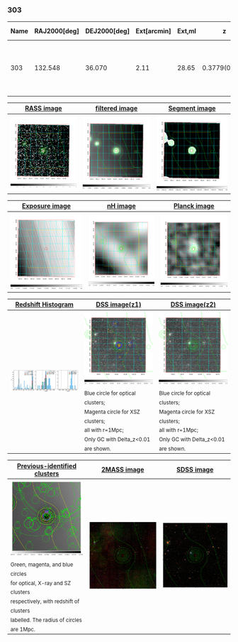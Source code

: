 <div STYLE="page-break-after: always;"></div>

### 303

|Name|RAJ2000[deg]|DEJ2000[deg] |Ext[arcmin]| Ext,ml | z | z_src| C|GC(XSZ,Delta_z<0.01)| GC(OPT,Delta_z<0.01)|GC| R_sig[arcmin] | R500[arcmin] | R500[Mpc]| CRsig[c/s] | CR500[c/s] |L500[1E44 erg/s]|F500[1E-12 erg/s/cm^2]| M500[1E14 Msun]|Tx[keV]|Cnt_sig|Beta|Rc[arcmin]|Comment|Alias|
|---|---|---|---|---|---|------|---|--------|---------|----------|---|---|---|---|---|---|---|---|---|---|---|---|---|---|
|303| 132.548| 36.070| 2.11| 28.65| 0.3779(0.005)| z1, z_xsz| B| F20, MCXC, PSZ2, SPI, Tar| C, N, RM, W, Zw| C, F20, MCXC, N, PSZ2, SPI, Tar, W| 9.288| 4.208| 1.310| 0.148(0.040)| 0.135(0.037)| 13.474(1.829)| 2.729(0.370)| 9.50(0.57)| 9.76(0.38)| 72.0| 0.747(-0.145+0.160)| 3.259(-1.111+1.038)| -| k238|

|[RASS image](../image/303/303_img.pdf)|[filtered image](../image/303/303_fil.pdf)|[Segment image](../image/303/303_seg.pdf)|
|-------------------|--------------------|-------------------|
| <img src="../image/303/303_img.png" width="300">  | <img src="../image/303/303_fil.png" width="300">   | <img src="../image/303/303_seg.png" width="300">  |

|[Exposure image](../image/303/303_mex.pdf)| [nH image](../image/303/303_nh.pdf)| [Planck image](../image/303/303_p.pdf)|
|-------------------|--------------------|-------------------|
|<img src="../image/303/303_mex.png" width="300">   | <img src="../image/303/303_nh.png" width="300">    | <img src="../image/303/303_p.png" width="300"> |

|[Redshift Histogram](../image/303/303_zg.pdf) | [DSS image(z1)](../image/303/303_dss_z1.pdf)      |  [DSS image(z2)](../image/303/303_dss_z2.pdf)    |
|-------------------|--------------------|-------------------|
|<img src="../image/303/303_zg.png" width="300"> |<img src="../image/303/303_dss_z1.png" width="300"> <sub><br>Blue circle for optical clusters; <br>Magenta circle for XSZ clusters; <br>all with r=1Mpc; <br>Only GC with Delta_z<0.01 are shown. </sub>| <img src="../image/303/303_dss_z2.png" width="300"><sub><br>Blue circle for optical clusters; <br>Magenta circle for XSZ clusters; <br>all with r=1Mpc; <br>Only GC with Delta_z<0.01 are shown. </sub> |

|[Previous-identified clusters](../image/303/303_gc.pdf) | [2MASS image](../image/303/303_2mass.pdf)      |[SDSS image](../image/303/303_sdss.pdf)   |
|-------------------|-------------------|-------------------|
|<img src=../image/303/303_gc.png width="300"> <br><sub>Green, magenta, and blue circles <br>for optical, X-ray and SZ clusters <br>respectively, with redshift of clusters <br>labelled. The radius of circles <br>are 1Mpc.</sub>|<img src="../image/303/303_2mass.png" width="300">  | <img src="../image/303/303_sdss.png" width="300">  |




